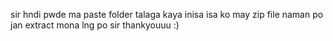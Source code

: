 sir hndi pwde ma paste folder talaga kaya inisa isa ko may zip file naman po jan extract mona lng po sir thankyouuu :)
